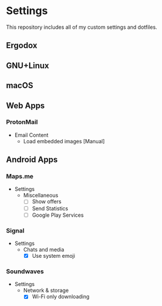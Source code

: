 # Settings

This repository includes all of my custom settings and dotfiles.

## Ergodox

## GNU+Linux

## macOS

## Web Apps

### ProtonMail

- Email Content
  - Load embedded images [Manual]

## Android Apps

### Maps.me

- Settings
  - Miscellaneous
    - [ ] Show offers
    - [ ] Send Statistics
    - [ ] Google Play Services

### Signal

- Settings
  - Chats and media
    - [x] Use system emoji

### Soundwaves

- Settings
  - Network & storage
    - [x] Wi-Fi only downloading
